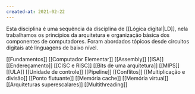 ```yaml
---
created-at: 2021-02-22
---
```

Esta disciplina é uma sequência da disciplina de [[Lógica digital|LD]], nela trabalhamos os princípios da arquitetura e organização básica dos componentes de computadores. Foram abordados tópicos desde circuitos digitais até linguagens de baixo nível.

[[Fundamentos]]
[[Computador Elementar]]
[[Assembly]]
[[ISA]]
[[Endereçamento]]
[[CISC e RISC]]
[[Bits de uma arquitetura]]
[[MIPS]]
[[ULA]]
[[Unidade de controle]]
[[Pipeline]]
[[Conflitos]]
[[Multiplicação e divisão]]
[[Ponto flutuante]]
[[Memória cache]]
[[Memória virtual]]
[[Arquiteturas superescalares]]
[[Multithreading]]